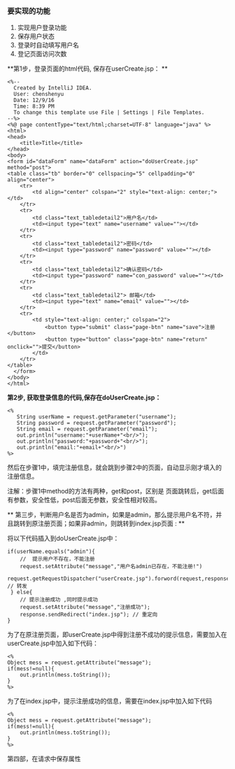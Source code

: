 ### 要实现的功能

1. 实现用户登录功能
2. 保存用户状态
3. 登录时自动填写用户名
4. 登记页面访问次数 

**第1步，登录页面的html代码, 保存在userCreate.jsp： **

```
<%--
  Created by IntelliJ IDEA.
  User: chenshenyu
  Date: 12/9/16
  Time: 8:39 PM
  To change this template use File | Settings | File Templates.
--%>
<%@ page contentType="text/html;charset=UTF-8" language="java" %>
<html>
<head>
    <title>Title</title>
</head>
<body>
<form id="dataForm" name="dataForm" action="doUserCreate.jsp" method="post">
<table class="tb" border="0" cellspacing="5" cellpadding="0" align="center">
    <tr>
        <td align="center" colspan="2" style="text-align: center;"></td>
    </tr>
    <tr>
        <td class="text_tabledetail2">用户名</td>
        <td><input type="text" name="username" value=""></td>
    </tr>
    <tr>
        <td class="text_tabledetail2">密码</td>
        <td><input type="password" name="password" value=""></td>
    </tr>
    <tr>
        <td class="text_tabledetail2">确认密码</td>
        <td><input type="password" name="con_password" value=""></td>
    </tr>
    <tr>
        <td class="text_tabledetail2"> 邮箱</td>
        <td><input type="text" name="email" value=""></td>
    </tr>
    <tr>
        <td style="text-align: center;" colspan="2">
            <button type="submit" class="page-btn" name="save">注册</button>
            <button type="button" class="page-btn" name="return" onclick="">提交</button>
        </td>
    </tr>
</table>
  </form>
</body>
</html>
```

**第2步, 获取登录信息的代码,保存在doUserCreate.jsp：**

```
<%   
   String userName = request.getParameter("username");
   String password = request.getParameter("password"); 
   String email = request.getParameter("email"); 
   out.println("username:"+userName+"<br/>");
   out.println("password:"+password+"<br/>"); 
   out.println("email:"+email+"<br/>")
%>
```

然后在步骤1中，填完注册信息，就会跳到步骤2中的页面，自动显示刚才填入的注册信息。

注解：步骤1中method的方法有两种，get和post，区别是 页面跳转后，get后面有参数，安全性低，post后面无参数，安全性相对较高。

** 第三步，判断用户名是否为admin，如果是admin，那么提示用户名不符，并且跳转到原注册页面；如果非admin，则跳转到index.jsp页面 :  **

将以下代码插入到doUserCreate.jsp中：

```
if(userName.equals("admin"){ 
    //  提示用户不存在，不能注册  
    request.setAttribute("message","用户名admin已存在，不能注册!")
    request.getRequestDispatcher("userCreate.jsp").forword(request,response); // 转发
 } else{
    // 提示注册成功 ,同时提示成功 
    request.setAttribute("message","注册成功");
    response.sendRedirect("index.jsp"); // 重定向
}
```

为了在原注册页面，即userCreate.jsp中得到注册不成功的提示信息，需要加入在userCreate.jsp中加入如下代码： 

```
<%  
Object mess = request.getAttribute("message");
if(mess!=null){
    out.println(mess.toString());
}
%>
```

为了在index.jsp中，提示注册成功的信息，需要在index.jsp中加入如下代码 

```
<% 
Object mess = request.getAttribute("message");
if(mess!=null){
    out.println(mess.toString());
}
%>
```

第四部，在请求中保存属性




















